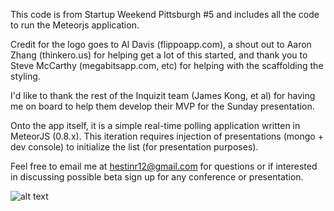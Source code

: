 This code is from Startup Weekend Pittsburgh #5 and includes all the code to run the Meteorjs application. 

Credit for the logo goes to Al Davis (flippoapp.com), a shout out to Aaron Zhang (thinkero.us) for helping get a lot of this started, and thank you to Steve McCarthy (megabitsapp.com, etc) for helping with the scaffolding the styling.

I'd like to thank the rest of the Inquizit team (James Kong, et al) for having me on board to help them develop their MVP for the Sunday presentation.



Onto the app itself, it is a simple real-time polling application written in MeteorJS (0.8.x). This iteration requires injection of presentations (mongo + dev console) to initialize the list (for presentation purposes).

Feel free to email me at hestinr12@gmail.com for questions or if interested in discussing possible beta sign up for any conference or presentation.



![alt text](http://i.imgur.com/KZcY9Zf.png "inquizit")

